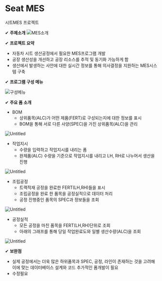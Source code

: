 # Seat MES
시트MES 프로젝트

✔ **주제소개**
![MES소개](https://user-images.githubusercontent.com/91646481/142464015-a07f1a68-8bdd-4cc7-bebf-512e1b23a9dd.png)

✔ **프로젝트 요약**

- 자동차 시트 생산공정에서 필요한 MES프로그램 개발
- 공장 생산성을 개선하고 공장 리소스를 추적 및 동기화 가능하게 함
- 생산에서 발생하는 사안에 대한 실시간 정보를 통해 의사결정을 지원하는 MES시스템 구축

✔ **프로그램 구성 메뉴**

![구성메뉴](https://user-images.githubusercontent.com/91646481/142464839-f77a1db2-f3af-4b25-bf55-9de671dd1ea5.png)

✔ **주요 폼 소개**

- BOM
    - 상위품목(ALC)가 어떤 제품(FERT)로 구성되는지에 대한 정보를 표시
    - BOM을 통해 서로 다른 사양(SPEC)을 가진 상위품목(ALC)을 관리

![Untitled](https://s3-us-west-2.amazonaws.com/secure.notion-static.com/94d71964-9bf2-4055-9b41-cb30b15407b1/Untitled.png)

- 작업지시
    - 수량을 입력하고 작업지시를 내리는 폼
    - 완제품(ALC) 수량을 기준으로 작업지시를 내리고 LH, RH로 나누어서 생산을 진행

![Untitled](https://s3-us-west-2.amazonaws.com/secure.notion-static.com/e7e10a83-94ad-4022-b317-63935a1f1121/Untitled.png)

- 조립공정
    - 트랙적재 공정을 완료한 FERT(LH,RH)들을 표시
    - 조립공정을 완료 한 품목을 공정실적으로 데이터 처리
    - 공정 진행중인 품목의 SPEC과 정보들을 조회

![Untitled](https://s3-us-west-2.amazonaws.com/secure.notion-static.com/aa5b8a25-4b1b-404d-b7aa-4c56a050b537/Untitled.png)

- 공정실적
    - 모든 공정을 마친 품목을 FERT(LH,RH)단위로 조회
    - 아래의 그래프를 통해 당일 작업완료도와 일별 생산수량(ALC)을 조회

![Untitled](https://s3-us-west-2.amazonaws.com/secure.notion-static.com/052ab4f9-92f2-41b7-81f5-4f3dd3d2c7d7/Untitled.png)

✔ **보완점**

- 실제 공정에서는 더욱 많은 하위품목과 SPEC, 공정, 라인이 존재하는 것을 고려해 이에 맞는 데이터베이스 설계와 코드 추가적인 폼개발이 필요
- 수정필요
